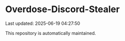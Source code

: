 # Overdose-Discord-Stealer

Last updated: 2025-06-19 04:27:50

This repository is automatically maintained.
